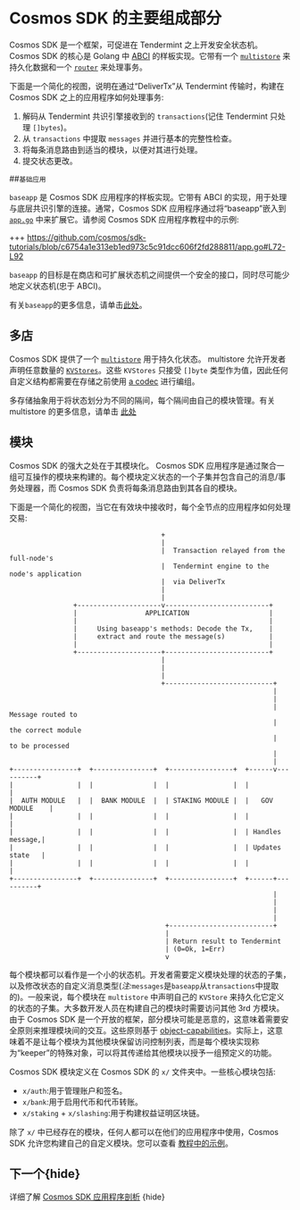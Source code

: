 <!--
order: 4
-->

# Cosmos SDK 的主要组成部分

Cosmos SDK 是一个框架，可促进在 Tendermint 之上开发安全状态机。 Cosmos SDK 的核心是 Golang 中 [ABCI](./sdk-app-architecture.md#abci) 的样板实现。它带有一个 [`multistore`](../core/store.md#multistore) 来持久化数据和一个 [`router`](../core/baseapp.md#routing) 来处理事务。

下面是一个简化的视图，说明在通过“DeliverTx”从 Tendermint 传输时，构建在 Cosmos SDK 之上的应用程序如何处理事务:

1. 解码从 Tendermint 共识引擎接收到的 `transactions`(记住 Tendermint 只处理 `[]bytes`)。
2. 从 `transactions` 中提取 `messages` 并进行基本的完整性检查。
3. 将每条消息路由到适当的模块，以便对其进行处理。
4. 提交状态更改。

##`基础应用`

`baseapp` 是 Cosmos SDK 应用程序的样板实现。它带有 ABCI 的实现，用于处理与底层共识引擎的连接。通常，Cosmos SDK 应用程序通过将“baseapp”嵌入到 [`app.go`](../basics/app-anatomy.md#core-application-file) 中来扩展它。请参阅 Cosmos SDK 应用程序教程中的示例:

+++ https://github.com/cosmos/sdk-tutorials/blob/c6754a1e313eb1ed973c5c91dcc606f2fd288811/app.go#L72-L92

`baseapp` 的目标是在商店和可扩展状态机之间提供一个安全的接口，同时尽可能少地定义状态机(忠于 ABCI)。

有关`baseapp`的更多信息，请单击[此处](../core/baseapp.md)。

## 多店

Cosmos SDK 提供了一个 [`multistore`](../core/store.md#multistore) 用于持久化状态。 multistore 允许开发者声明任意数量的 [`KVStores`](../core/store.md#base-layer-kvstores)。这些 `KVStores` 只接受 `[]byte` 类型作为值，因此任何自定义结构都需要在存储之前使用 [a codec](../core/encoding.md) 进行编组。

多存储抽象用于将状态划分为不同的隔间，每个隔间由自己的模块管理。有关 multistore 的更多信息，请单击 [此处](../core/store.md#multistore)

## 模块

Cosmos SDK 的强大之处在于其模块化。 Cosmos SDK 应用程序是通过聚合一组可互操作的模块来构建的。每个模块定义状态的一个子集并包含自己的消息/事务处理器，而 Cosmos SDK 负责将每条消息路由到其各自的模块。

下面是一个简化的视图，当它在有效块中接收时，每个全节点的应用程序如何处理交易: 

```
                                      +
                                      |
                                      |  Transaction relayed from the full-node's
                                      |  Tendermint engine to the node's application
                                      |  via DeliverTx
                                      |
                                      |
                +---------------------v--------------------------+
                |                 APPLICATION                    |
                |                                                |
                |     Using baseapp's methods: Decode the Tx,    |
                |     extract and route the message(s)           |
                |                                                |
                +---------------------+--------------------------+
                                      |
                                      |
                                      |
                                      +---------------------------+
                                                                  |
                                                                  |
                                                                  |  Message routed to
                                                                  |  the correct module
                                                                  |  to be processed
                                                                  |
                                                                  |
+----------------+  +---------------+  +----------------+  +------v----------+
|                |  |               |  |                |  |                 |
|  AUTH MODULE   |  |  BANK MODULE  |  | STAKING MODULE |  |   GOV MODULE    |
|                |  |               |  |                |  |                 |
|                |  |               |  |                |  | Handles message,|
|                |  |               |  |                |  | Updates state   |
|                |  |               |  |                |  |                 |
+----------------+  +---------------+  +----------------+  +------+----------+
                                                                  |
                                                                  |
                                                                  |
                                                                  |
                                       +--------------------------+
                                       |
                                       | Return result to Tendermint
                                       | (0=Ok, 1=Err)
                                       v
```

每个模块都可以看作是一个小的状态机。开发者需要定义模块处理的状态的子集，以及修改状态的自定义消息类型(*注:*`messages`是`baseapp`从`transactions`中提取的)。一般来说，每个模块在 `multistore` 中声明自己的 `KVStore` 来持久化它定义的状态的子集。大多数开发人员在构建自己的模块时需要访问其他 3rd 方模块。由于 Cosmos SDK 是一个开放的框架，部分模块可能是恶意的，这意味着需要安全原则来推理模块间的交互。这些原则基于 [object-capabilities](../core/ocap.md)。实际上，这意味着不是让每个模块为其他模块保留访问控制列表，而是每个模块实现称为“keeper”的特殊对象，可以将其传递给其他模块以授予一组预定义的功能。

Cosmos SDK 模块定义在 Cosmos SDK 的 `x/` 文件夹中。一些核心模块包括:

- `x/auth`:用于管理账户和签名。
- `x/bank`:用于启用代币和代币转账。
- `x/staking` + `x/slashing`:用于构建权益证明区块链。

除了 `x/` 中已经存在的模块，任何人都可以在他们的应用程序中使用，Cosmos SDK 允许您构建自己的自定义模块。您可以查看 [教程中的示例](https://tutorials.cosmos.network/)。

## 下一个{hide}

详细了解 [Cosmos SDK 应用程序剖析](../basics/app-anatomy.md) {hide} 